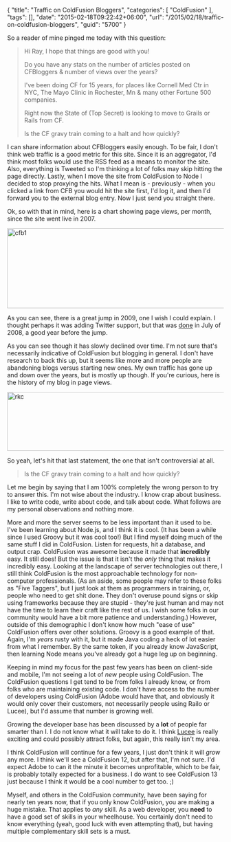 {
	"title": "Traffic on ColdFusion Bloggers",
	"categories": [
		"ColdFusion"
	],
	"tags": [],
	"date": "2015-02-18T09:22:42+06:00",
	"url": "/2015/02/18/traffic-on-coldfusion-bloggers",
	"guid": "5700"
}

So a reader of mine pinged me today with this question:

<blockquote>
Hi Ray,
I hope that things are good with you!

Do you have any stats on the number of articles posted on CFBloggers & number of views over the years?

I've been doing CF for 15 years, for places like Cornell Med Ctr in NYC, The Mayo Clinic in Rochester, Mn & many other Fortune 500 companies.

Right now the State of (Top Secret) is looking to move to Grails or Rails from CF.

Is the CF gravy train coming to a halt and how quickly?
</blockquote>

I can share information about CFBloggers easily enough. To be fair, I don't think web traffic is a good metric for this site. Since it is an aggregator, I'd think most folks would use the RSS feed as a means to monitor the site. Also, everything is Tweeted so I'm thinking a lot of folks may skip hitting the page directly. Lastly, when I move the site from ColdFusion to Node I decided to stop proxying the hits. What I mean is - previously - when you clicked a link from CFB you would hit the site first, I'd log it, and then I'd forward you to the external blog entry. Now I just send you straight there. 

Ok, so with that in mind, here is a chart showing page views, per month, since the site went live in 2007.

<a href="http://www.raymondcamden.com/wp-content/uploads/2015/02/cfb1.png"><img src="http://www.raymondcamden.com/wp-content/uploads/2015/02/cfb1.png" alt="cfb1" width="800" height="186" class="alignnone size-full wp-image-5701" /></a>

As you can see, there is a great jump in 2009, one I wish I could explain. I thought perhaps it was adding Twitter support, but that was <a href="http://www.raymondcamden.com/2008/7/14/Follow-ColdFusion-Bloggers-on-Twitter">done</a> in July of 2008, a good year before the jump. 

As you can see though it has slowly declined over time. I'm not sure that's necessarily indicative of ColdFusion but blogging in general. I don't have research to back this up, but it seems like more and more people are abandoning blogs versus starting new ones. My own traffic has gone up and down over the years, but is mostly up though. If you're curious, here is the history of  my blog in page views.

<a href="http://www.raymondcamden.com/wp-content/uploads/2015/02/rkc.png"><img src="http://www.raymondcamden.com/wp-content/uploads/2015/02/rkc.png" alt="rkc" width="800" height="137" class="alignnone size-full wp-image-5702" /></a>

So yeah, let's hit that last statement, the one that isn't controversial at all.

<blockquote>
Is the CF gravy train coming to a halt and how quickly?
</blockquote>

Let me begin by saying that I am 100% completely the wrong person to try to answer this. I'm not wise about the industry. I know crap about business. I like to write code, write about code, and talk about code. What follows are my personal observations and nothing more.

More and more the server seems to be less important than it used to be. I've been learning about Node.js, and I think it is cool. (It has been a while since I used Groovy but it was cool too!) But I find myself doing much of the same stuff I did in ColdFusion. Listen for requests, hit a database, and output crap. ColdFusion was awesome because it made that <strong>incredibly</strong> easy. It still does! But the issue is that it isn't the <i>only</i> thing that makes it incredibly easy. Looking at the landscape of server technologies out there, I still think ColdFusion is the most approachable technology for non-computer professionals. (As an aside, some people may refer to these folks as "Five Taggers", but I just look at them as programmers in training, or, people who need to get shit done. They don't overuse pound signs or skip using frameworks because they are stupid - they're just human and may not have the time to learn their craft like the rest of us. I wish some folks in our community would have a bit more patience and understanding.) However, outside of this demographic I don't know how much "ease of use" ColdFusion offers over other solutions. Groovy is a good example of that. Again, I'm <i>years</i> rusty with it, but it made Java coding a heck of lot easier from what I remember. By the same token, if you already know JavaScript, then learning Node means you've already got a huge leg up on beginning. 

Keeping in mind my focus for the past few years has been on client-side and mobile, I'm not seeing a lot of <i>new</i> people using ColdFusion. The ColdFusion questions I get tend to be from folks I already know, or from folks who are maintaining existing code. I don't have access to the number of developers using ColdFusion (Adobe would have that, and obviously it would only cover their customers, not necessarily people using Railo or Lucee), but I'd assume that number is growing well. 

Growing the developer base has been discussed by a <strong>lot</strong> of people far smarter than I. I do not know what it will take to do it. I think <a href="http://lucee.org/">Lucee</a> is really exciting and could possibly attract folks, but again, this really isn't my area. 

I think ColdFusion will continue for a few years, I just don't think it will <i>grow</i> any more. I think we'll see a ColdFusion 12, but after that, I'm not sure. I'd expect Adobe to can it the minute it becomes unprofitable, which to be fair, is probably totally expected for a business. I do want to see ColdFusion 13 just because I think it would be a cool number to get too. ;)

Myself, and others in the ColdFusion community, have been saying for nearly ten years now, that if you only know ColdFusion, you are making a huge mistake. That applies to <i>any</i> skill. As a web developer, you <strong>need</strong> to have a good set of skills in your wheelhouse. You certainly don't need to know everything (yeah, good luck with even attempting that), but having multiple complementary skill sets is a must.